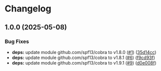 # Changelog

## 1.0.0 (2025-05-08)


### Bug Fixes

* **deps:** update module github.com/spf13/cobra to v1.8.0 ([#1](https://github.com/sunggun-yu/test-renovate-golang/issues/1)) ([35d14cc](https://github.com/sunggun-yu/test-renovate-golang/commit/35d14ccbd6b6f39e979034c34e393994f72f572e))
* **deps:** update module github.com/spf13/cobra to v1.8.1 ([#6](https://github.com/sunggun-yu/test-renovate-golang/issues/6)) ([f9cd93f](https://github.com/sunggun-yu/test-renovate-golang/commit/f9cd93f80fd34ddc7e033de470b83c87c40fb02f))
* **deps:** update module github.com/spf13/cobra to v1.9.1 ([#9](https://github.com/sunggun-yu/test-renovate-golang/issues/9)) ([d0e008f](https://github.com/sunggun-yu/test-renovate-golang/commit/d0e008f36ffffb728584a36509949456d169a89c))
